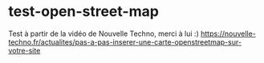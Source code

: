 # test-open-street-map
Test à partir de la vidéo de Nouvelle Techno, merci à lui :)
https://nouvelle-techno.fr/actualites/pas-a-pas-inserer-une-carte-openstreetmap-sur-votre-site
